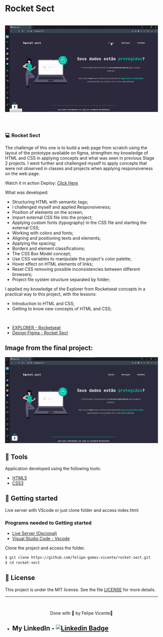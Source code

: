 # Rocket Sect

<h1 align="center">
    <img alt="Gif of the finished project Rocket sect" title="gif" src="./assets/rocket-sect.gif" />
</h1>

<br>

### 💻 Rocket Sect

The challenge of this one is to build a web page from scratch using the layout of 
the prototype available on figma, strengthen my knowledge of HTML and CSS in applying 
concepts and what was seen in previous Stage 2 projects.
I went further and challenged myself to apply concepts that were not observed in 
classes and projects when applying responsiveness on the web page.

Watch it in action Deploy: [Click Here](https://felipe-gomes-vicente.github.io/rocket-sect/)

What was developed:

- Structuring HTML with semantic tags;
- I challenged myself and applied Responsiveness;
- Position of elements on the screen;
- Import external CSS file into the project;
- Applying custom fonts (typography) in the CSS file and starting the external CSS;
- Working with colors and fonts;
- Aligning and positioning texts and elements;
- Applying the spacing;
- Borders and element classifications;
- The CSS Box Model concept;
- Use CSS variables to manipulate the project's color palette;
- Hover effect on HTML elements of links;
- Reset CSS removing possible inconsistencies between different browsers;
- Project file system structure separated by folder;


I applied my knowledge of the Explorer from Rocketseat concepts in a practical way 
to this project, with the lessons:

- Introduction to HTML and CSS;
- Getting to know new concepts of HTML and CSS;
  
<br />

- [EXPLORER - Rocketseat](https://www.rocketseat.com.br/explorer)
- [Design Figma - Rocket Sect](https://www.figma.com/file/EdKjPWjC8ZlbnH4XzTObv2?node-id=16:106)

## Image from the final project:
 <img alt="Print Rocket Sect" title=" Landing page" src="./assets/print.png" />


## 🧪 Tools

Application developed using the following tools:

- [HTML5](https://www.w3schools.com/html/default.asp)
- [CSS3](https://www.w3schools.com/css/default.asp)

## 🚀 Getting started

Live server with VScode or just clone folder and access index.html

### Programs needed to Getting started

- [Live Server (Opcional)](https://marketplace.visualstudio.com/items?itemName=ritwickdey.LiveServer)
- [Visual Studio Code - Vscode](https://code.visualstudio.com/)

Clone the project and access the folder.

```bash
$ git clone https://github.com/felipe-gomes-vicente/rocket-sect.git
$ cd rocket-sect
```

## 📝 License

This project is under the MIT license. See the file [LICENSE](LICENSE.md) for more details.

---

&nbsp;

<p align="center">Done with 💜 by Felipe Vicente👋</p>

- ## My LinkedIn - [![Linkedin Badge](https://img.shields.io/badge/-FelipeVicente-blue?style=flat-square&logo=Linkedin&logoColor=white&link=https://www.linkedin.com/in/felipe-gomes-vicente/)](https://www.linkedin.com/in/felipe-gomes-vicente/)
